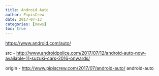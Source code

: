 ```yaml
---
title: Android Auto
author: PipisCrew
date: 2017-07-13
categories: [news]
toc: true
---
```


https://www.android.com/auto/

src - http://www.androidpolice.com/2017/07/12/android-auto-now-available-11-suzuki-cars-2016-onwards/

origin - http://www.pipiscrew.com/2017/07/android-auto/ android-auto